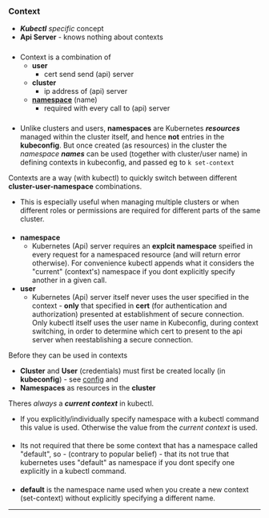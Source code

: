 ### Context 

- ***Kubectl** specific* concept 
- **Api Server** - knows nothing about contexts

###
- Context is a combination of
    - **user**
        - cert send send (api) server
    - **cluster**
        - ip address of (api) server
    - **[namespace](./namespace.md)** (name)
        - required with every call to (api) server

###
- Unlike clusters and users, **namespaces** are Kubernetes **_resources_** managed within the cluster itself, and hence **not** entries in the **kubeconfig**. But once created (as resources) in the cluster  the *namespace **names*** can be used (together with cluster/user name) in defining contexts in kubeconfig, and passed eg to `k set-context`




Contexts are a way (with kubectl) to quickly switch between different **cluster-user-namespace** combinations. 
- This is especially useful when managing multiple clusters or when different roles or permissions are required for different parts of the same cluster.

####

- **namespace** 
    - Kubernetes (Api) server requires an **explcit namespace** speified in every request for a namespaced resource (and will return error otherwise). For convenience kubectl appends what it considers the "current" (context's) namespace if you dont explicitly specify another in a given call.
- **user**
    - Kubernetes (Api) server itself never uses the user specified in the context - **only** that specified in **cert** (for authentication and authorization) presented at establishment of secure connection. Only kubectl itself uses the user name in Kubeconfig, during context switching, in order to determine which cert to present to the api server when reestablishing a secure connection.



Before they can be used in contexts
- **Cluster** and **User** (credentials) must first be created locally (in **kubeconfig**) - see [config](config.md) and 
- **Namespaces** as resources in the **cluster**  



Theres _always_ a **_current context_** in kubectl. 

- If you explicitly/individually specify namespace with a kubectl command this value is used. Otherwise the value from the *current context* is used.

####
- Its not required that there be some context that has a namespace called "default", so - (contrary to popular belief) -  that its not true that kubernetes uses "default" as namespace if you dont specify one explicitly in a kubectl command.

####
- **default** is the namespace name used when you create a new context (set-context) without explicitly specifying a different name. 








-------------------------------
